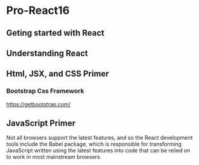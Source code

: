 # Pro-React16
## Geting started with React
## Understanding React
## Html, JSX, and CSS Primer
### Bootstrap Css Framework
https://getbootstrap.com/
## JavaScript Primer
Not all
browsers support the latest features, and so the React development tools include the Babel package, which
is responsible for transforming JavaScript written using the latest features into code that can be relied on to
work in most mainstream browsers.
